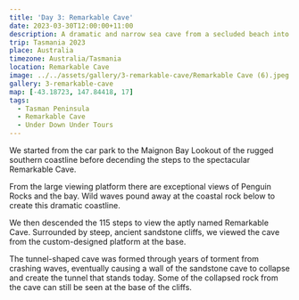 ```yaml
---
title: 'Day 3: Remarkable Cave'
date: 2023-03-30T12:00:00+11:00
description: A dramatic and narrow sea cave from a secluded beach into Maignon Bay.
trip: Tasmania 2023
place: Australia
timezone: Australia/Tasmania
location: Remarkable Cave
image: ../../assets/gallery/3-remarkable-cave/Remarkable Cave (6).jpeg
gallery: 3-remarkable-cave
map: [-43.18723, 147.84418, 17]
tags:
  - Tasman Peninsula
  - Remarkable Cave
  - Under Down Under Tours
---
```


We started from the car park to the Maignon Bay Lookout of the rugged southern coastline before decending the steps to the spectacular Remarkable Cave.

From the large viewing platform there are exceptional views of Penguin Rocks and the bay. Wild waves pound away at the coastal rock below to create this dramatic coastline.

We then descended the 115 steps to view the aptly named Remarkable Cave. Surrounded by steep, ancient sandstone cliffs​, we viewed the cave from the custom-designed platform at the base.

The tunnel-shaped cave was formed through years of torment from crashing waves, eventually causing a wall of the sandstone cave to collapse and create the tunnel that stands today. Some of the collapsed rock from the cave can still be seen at the base of the cliffs.
